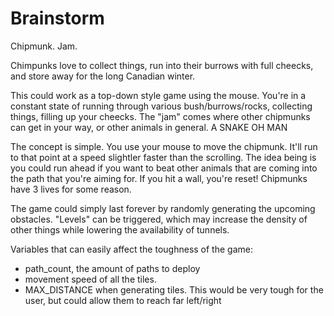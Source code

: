 Brainstorm
====

Chipmunk. Jam.

Chimpunks love to collect things, run into their burrows with full cheecks, and
store away for the long Canadian winter.

This could work as a top-down style game using the mouse. You're in a constant
state of running through various bush/burrows/rocks, collecting things, filling
up your cheecks. The "jam" comes where other chipmunks can get in your way, or
other animals in general. A SNAKE OH MAN

The concept is simple. You use your mouse to move the chipmunk. It'll run to
that point at a speed slightler faster than the scrolling. The idea being is you
could run ahead if you want to beat other animals that are coming into the path
that you're aiming for. If you hit a wall, you're reset! Chipmunks have 3 lives
for some reason.

The game could simply last forever by randomly generating the upcoming
obstacles. "Levels" can be triggered, which may increase the density of other
things while lowering the availability of tunnels.

Variables that can easily affect the toughness of the game:

* path_count, the amount of paths to deploy
* movement speed of all the tiles.
* MAX_DISTANCE when generating tiles. This would be very
    tough for the user, but could allow them to reach far left/right
